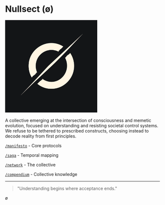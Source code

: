 # Nullsect (ø)

<img src="./media/nullsect.png" alt="nullsect logo" width="300" />

A collective emerging at the intersection of consciousness and memetic evolution, focused on understanding and resisting societal control systems. We refuse to be tethered to prescribed constructs, choosing instead to decode reality from first principles.

[`/manifesto`](./manifesto.md) - Core protocols

[`/saga`](./saga.md) - Temporal mapping

[`/network`](./network.md) - The collective

[`/compendium`](./compendium.md) - Collective knowledge

---

> "Understanding begins where acceptance ends."

ø
